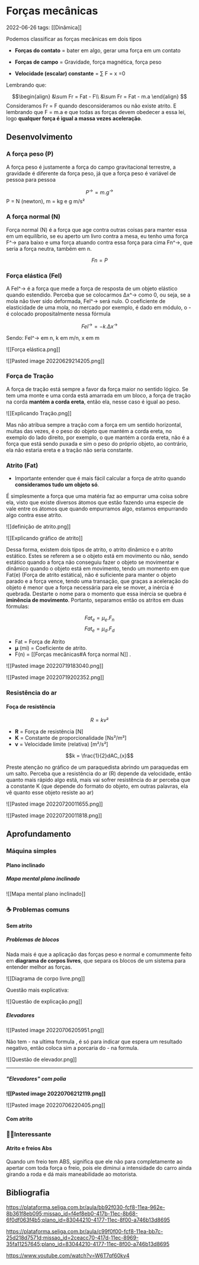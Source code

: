 # Forças mecânicas
2022-06-26
tags: [[Dinâmica]]

Podemos classificar as forças mecânicas em dois tipos

* **Forças do contato** = bater em algo, gerar uma força em um contato
* **Forças de campo** = Gravidade, força magnética, força peso

* **Velocidade (escalar) constante**  =  ∑ F = x =0

Lembrando que: 

$$\begin{align}
  &\sum Fr = Fat - F\\
  &\sum Fr = Fat - m.a
\end{align} $$
Consideramos Fr = F quando desconsideramos ou não existe atrito. E lembrando que F = m.a e que todas as forças devem obedecer a essa lei, logo **qualquer força é igual a massa vezes aceleração**.

## Desenvolvimento

### A força peso (P)

A força peso é justamente a força do campo gravitacional  terrestre, a gravidade é diferente da força peso, já que a força peso é variável de pessoa para pessoa

$$ P^→ = m.g^→$$
P = N (newton), m = kg e g m/s²

### A força normal (N)

Força normal (N) é a força que age contra outras coisas para manter essa em um equilíbrio, se eu aperto um livro contra a mesa, eu tenho uma força F^→ para baixo e uma força atuando contra essa força para cima Fn^→, que seria a força neutra, também em n.

$$Fn = P$$

### Força elástica (Fel)

A Fel^→ é a força que mede a força de resposta de um objeto elástico quando estendido. Perceba que se colocarmos ∆x^→ como 0, ou seja, se a mola não tiver sido deformada, Fel^→ será nulo. O coeficiente de elasticidade de uma mola, no mercado por exemplo, é dado em módulo, o - é colocado propositalmente nessa fórmula

$$Fel^{→}= -k . ∆x^→$$

Sendo:  Fel^→ em n, k em m/n, x em m

![[Força elástica.png]]

![[Pasted image 20220629214205.png]]

### Força de Tração

A força de tração está sempre a favor da força maior no sentido lógico. Se tem uma monte e uma corda está amarrada em um bloco, a força de tração na corda **mantém a corda ereta**, então ela, nesse caso é igual ao peso.

![[Explicando Tração.png]]

Mas não atribua sempre a tração com a força em um sentido horizontal, muitas das vezes, é o peso do objeto que mantém a corda ereta, no exemplo do lado direito, por exemplo, o que mantém a corda ereta, não é a força que está sendo puxada e sim o peso do próprio objeto, ao contrário, ela não estaria ereta e a tração não seria constante.

### Atrito (Fat)

* Importante entender que é mais fácil calcular a força de atrito quando **consideramos tudo um objeto só**.

É simplesmente a força que uma matéria faz ao empurrar uma coisa sobre ela, visto que existe diversos átomos que estão fazendo uma especie de vale entre os átomos que quando empurramos algo, estamos empurrando algo contra esse atrito.

![[definição de atrito.png]]

![[Explicando gráfico de atrito]]

Dessa forma, existem dois tipos de atrito, o atrito dinâmico e o atrito estático. Estes se referem a se o objeto está em movimento ou não, sendo estático quando a força não conseguiu fazer o objeto se movimentar e dinâmico quando o objeto está em movimento, tendo um momento em que Fat(e) (Força de atrito estática), não é suficiente para manter o objeto parado e a força vence, tendo uma transação, que graças a aceleração do objeto é menor que a força necessária para ele se mover, a inércia é quebrada.
Destarte o nome para o momento que essa inércia se quebra é  **iminência de movimento**. Portanto, separamos então os atritos em duas fórmulas:

$$Fat_{e} = µ_{e} . F_{n}$$$$Fat_{e} = µ_{d} . F_{d}$$
* Fat = Força de Atrito
* **µ** (mi) = Coeficiente de atrito.
* F(n) = [[Forças mecânicas#A força normal N]] .

![[Pasted image 20220719183040.png]]

![[Pasted image 20220719202352.png]]


### Resistência do ar

#### Foça de resistência
$$R=kv²$$

*  **R** = Força de resistência [N]
* **K** = Constante de proporcionalidade [Ns²/m²]
* **v** = Velocidade limite (relativa) [m²/s²]


$$k = \frac{1}{2}dAC_{x}$$

Preste atenção no gráfico de um paraquedista abrindo um paraquedas em um salto. Perceba que a resistência do ar (R) depende da velocidade, então quanto mais rápido algo está, mais vai sofrer resistência do ar perceba que a constante K (que depende do formato do objeto, em outras palavras, ela vê quanto esse objeto resiste ao ar)

![[Pasted image 20220720011655.png]]

![[Pasted image 20220720011818.png]]

## Aprofundamento

### Máquina simples

#### Plano inclinado

##### Mapa mental plano inclinado

![[Mapa mental plano inclinado]]

### ☕ Problemas comuns
####  Sem atrito
##### Problemas de blocos

Nada mais é que a aplicação das forças peso e normal e comummente feito em **diagrama de corpos livres**, que separa os blocos de um sistema para entender melhor as forças.

![[Diagrama de corpo livre.png]]

Questão mais explicativa:

![[Questão de explicação.png]]

##### Elevadores

![[Pasted image 20220706205951.png]]

Não tem - na ultima formula , é só para indicar que espera um resultado negativo, então coloca sim a porcaria do - na formula.

![[Questão de elevador.png]]

-----------------------------------------------

##### "Elevadores" com polia

**![[Pasted image 20220706212119.png]]**

![[Pasted image 20220706220405.png]]




#### Com atrito



### 🐱‍🏍Interessante

#### Atrito e freios Abs

Quando um freio tem ABS, significa que ele não para completamente ao apertar com toda força o freio, pois ele diminui a intensidade do carro ainda girando a roda e dá mais maneabilidade ao motorista.


## Bibliografia

https://plataforma.seliga.com.br/aula/bb92f030-fcf8-11ea-962e-8b361f8eb095;missao_id=f4ef8eb0-417b-11ec-8b68-6f0df063f4b5;plano_id=83044210-4177-11ec-8f00-a746b13d8695

https://plataforma.seliga.com.br/aula/c99f0f00-fcf8-11ea-bb7c-25d218d7571d;missao_id=2ceacc70-417d-11ec-8969-35fa11257645;plano_id=83044210-4177-11ec-8f00-a746b13d8695

https://www.youtube.com/watch?v=W6T7qf60ky4
